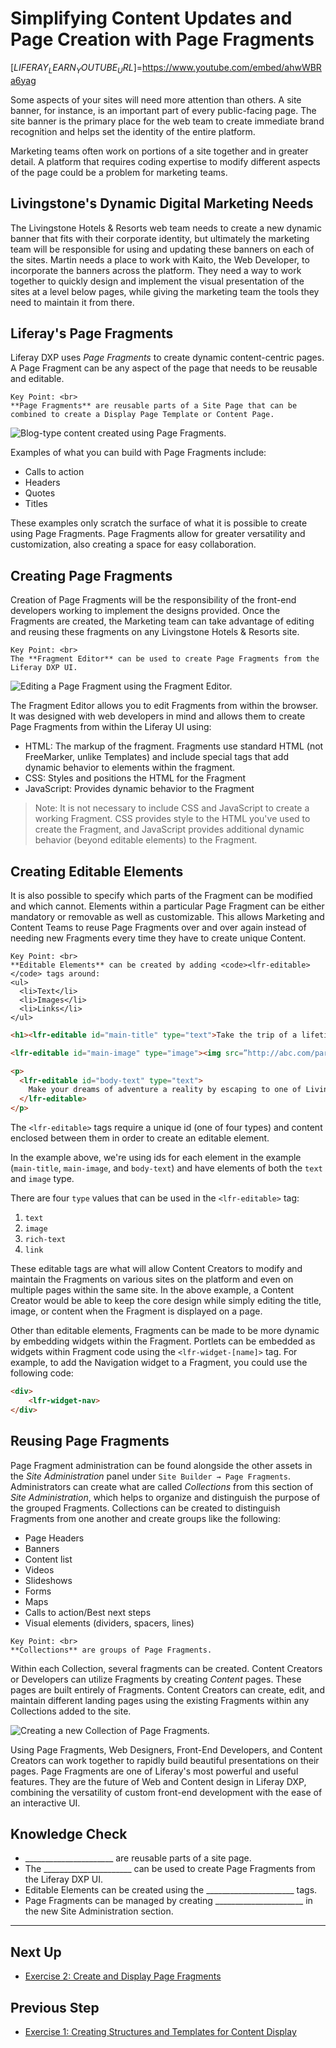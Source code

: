# Simplifying Content Updates and Page Creation with Page Fragments

[$LIFERAY_LEARN_YOUTUBE_URL$]=https://www.youtube.com/embed/ahwWBRa6yag

Some aspects of your sites will need more attention than others. A site banner, for instance, is an important part of every public-facing page. The site banner is the primary place for the web team to create immediate brand recognition and helps set the identity of the entire platform.

Marketing teams often work on portions of a site together and in greater detail. A platform that requires coding expertise to modify different aspects of the page could be a problem for marketing teams.

## Livingstone's Dynamic Digital Marketing Needs

The Livingstone Hotels & Resorts web team needs to create a new dynamic banner that fits with their corporate identity, but ultimately the marketing team will be responsible for using and updating these banners on each of the sites. Martin needs a place to work with Kaito, the Web Developer, to incorporate the banners across the platform. They need a way to work together to quickly design and implement the visual presentation of the sites at a level below pages, while giving the marketing team the tools they need to maintain it from there.

## Liferay's Page Fragments

Liferay DXP uses _Page Fragments_ to create dynamic content-centric pages. A Page Fragment can be any aspect of the page that needs to be reusable and editable.

```{important}
Key Point: <br>
**Page Fragments** are reusable parts of a Site Page that can be combined to create a Display Page Template or Content Page.
```

![Blog-type content created using Page Fragments.](./images/blog-fragment.png)

Examples of what you can build with Page Fragments include:
- Calls to action
- Headers
- Quotes
- Titles

These examples only scratch the surface of what it is possible to create using Page Fragments. Page Fragments allow for greater versatility and customization, also creating a space for easy collaboration.

## Creating Page Fragments

Creation of Page Fragments will be the responsibility of the front-end developers working to implement the designs provided. Once the Fragments are created, the Marketing team can take advantage of editing and reusing these fragments on any Livingstone Hotels & Resorts site.

```{important}
Key Point: <br>
The **Fragment Editor** can be used to create Page Fragments from the Liferay DXP UI.
```

![Editing a Page Fragment using the Fragment Editor.](./images/using-fragment-editor.png)

The Fragment Editor allows you to edit Fragments from within the browser. It was designed with web developers in mind and allows them to create Page Fragments from within the Liferay UI using:

- HTML: The markup of the fragment. Fragments use standard HTML (not FreeMarker, unlike Templates) and include special tags that add dynamic behavior to elements within the fragment.
- CSS: Styles and positions the HTML for the Fragment
- JavaScript: Provides dynamic behavior to the Fragment

> Note: It is not necessary to include CSS and JavaScript to create a working Fragment. CSS provides style to the HTML you've used to create the Fragment, and JavaScript provides additional dynamic behavior (beyond editable elements) to the Fragment.

## Creating Editable Elements

It is also possible to specify which parts of the Fragment can be modified and which cannot. Elements within a particular Page Fragment can be either mandatory or removable as well as customizable. This allows Marketing and Content Teams to reuse Page Fragments over and over again instead of needing new Fragments every time they have to create unique Content.

```{important}
Key Point: <br>
**Editable Elements** can be created by adding <code><lfr-editable></code> tags around:
<ul>
  <li>Text</li>
  <li>Images</li>
  <li>Links</li>
</ul>
```

```html
<h1><lfr-editable id="main-title" type="text">Take the trip of a lifetime</lfr-editable></h1>

<lfr-editable id="main-image" type="image"><img src=”http://abc.com/paris.img”/></lfr-editable>

<p>
  <lfr-editable id="body-text" type="text">
    Make your dreams of adventure a reality by escaping to one of Livingstone Hotels & Resorts 17 world class hotels across the globe.
  </lfr-editable>
</p>
```

The `<lfr-editable>` tags require a unique id (one of four types) and content enclosed between them in order to create an editable element.

In the example above, we're using ids for each element in the example (`main-title`, `main-image`, and `body-text`) and have elements of both the `text` and `image` type.

There are four `type` values that can be used in the `<lfr-editable>` tag:

1. `text`
2. `image`
3. `rich-text`
4. `link`

These editable tags are what will allow Content Creators to modify and maintain the Fragments on various sites on the platform and even on multiple pages within the same site. In the above example, a Content Creator would be able to keep the core design while simply editing the title, image, or content when the Fragment is displayed on a page.

Other than editable elements, Fragments can be made to be more dynamic by embedding widgets within the Fragment. Portlets can be embedded as widgets within Fragment code using the `<lfr-widget-[name]>` tag. For example, to add the Navigation widget to a Fragment, you could use the following code:

```html
<div>
	<lfr-widget-nav>
</div>
```

## Reusing Page Fragments

Page Fragment administration can be found alongside the other assets in the _Site Administration_ panel under `Site Builder → Page Fragments`. Administrators can create what are called _Collections_ from this section of _Site Administration_, which helps to organize and distinguish the purpose of the grouped Fragments. Collections can be created to distinguish Fragments from one another and create groups like the following:

- Page Headers
- Banners
- Content list
- Videos
- Slideshows
- Forms
- Maps
- Calls to action/Best next steps
- Visual elements (dividers, spacers, lines)

```{important}
Key Point: <br>
**Collections** are groups of Page Fragments.
```

Within each Collection, several fragments can be created. Content Creators or Developers can utilize Fragments by creating _Content_ pages. These pages are built entirely of Fragments. Content Creators can create, edit, and maintain different landing pages using the existing Fragments within any Collections added to the site.

![Creating a new Collection of Page Fragments.](./images/new-collection.png)

Using Page Fragments, Web Designers, Front-End Developers, and Content Creators can work together to rapidly build beautiful presentations on their pages. Page Fragments are one of Liferay's most powerful and useful features. They are the future of Web and Content design in Liferay DXP, combining the versatility of custom front-end development with the ease of an interactive UI.

## Knowledge Check

* ______________________ are reusable parts of a site page.
* The ______________________ can be used to create Page Fragments from the Liferay DXP UI.
* Editable Elements can be created using the ______________________ tags.
* Page Fragments can be managed by creating ______________________ in the new Site Administration section.

---

## Next Up

* [Exercise 2: Create and Display Page Fragments](./exercise-2-create-and-display-page-fragments.md)

## Previous Step

* [Exercise 1: Creating Structures and Templates for Content Display](./exercise-1-creating-structures-and-templates.md)